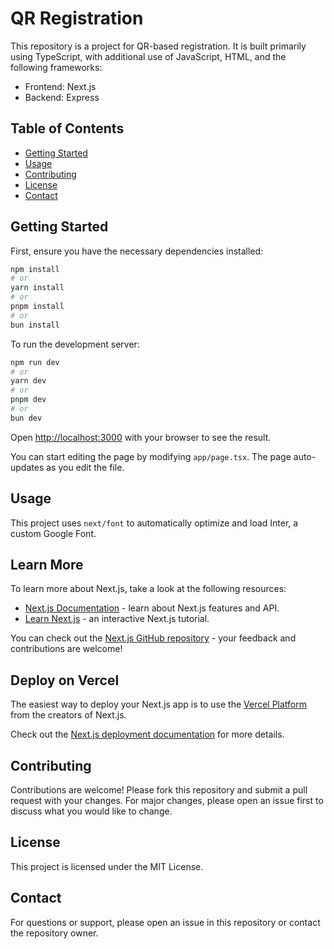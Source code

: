 # QR Registration

This repository is a project for QR-based registration. It is built primarily using TypeScript, with additional use of JavaScript, HTML, and the following frameworks:
- Frontend: Next.js
- Backend: Express

## Table of Contents
- [Getting Started](#getting-started)
- [Usage](#usage)
- [Contributing](#contributing)
- [License](#license)
- [Contact](#contact)

## Getting Started

First, ensure you have the necessary dependencies installed:

```bash
npm install
# or
yarn install
# or
pnpm install
# or
bun install
```

To run the development server:

```bash
npm run dev
# or
yarn dev
# or
pnpm dev
# or
bun dev
```

Open [http://localhost:3000](http://localhost:3000) with your browser to see the result.

You can start editing the page by modifying `app/page.tsx`. The page auto-updates as you edit the file.

## Usage

This project uses `next/font` to automatically optimize and load Inter, a custom Google Font.

## Learn More

To learn more about Next.js, take a look at the following resources:
- [Next.js Documentation](https://nextjs.org/docs) - learn about Next.js features and API.
- [Learn Next.js](https://nextjs.org/learn) - an interactive Next.js tutorial.

You can check out the [Next.js GitHub repository](https://github.com/vercel/next.js) - your feedback and contributions are welcome!

## Deploy on Vercel

The easiest way to deploy your Next.js app is to use the [Vercel Platform](https://vercel.com) from the creators of Next.js.

Check out the [Next.js deployment documentation](https://nextjs.org/docs/deployment) for more details.

## Contributing

Contributions are welcome! Please fork this repository and submit a pull request with your changes. For major changes, please open an issue first to discuss what you would like to change.

## License

This project is licensed under the MIT License.

## Contact

For questions or support, please open an issue in this repository or contact the repository owner.
